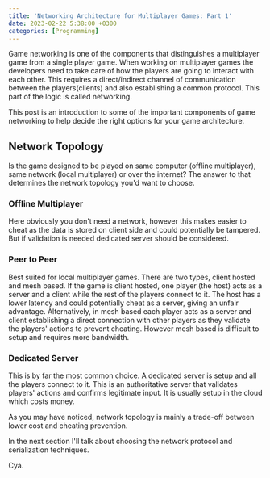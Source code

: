 ```yaml
---
title: 'Networking Architecture for Multiplayer Games: Part 1'
date: 2023-02-22 5:38:00 +0300
categories: [Programming]
---
```


Game networking is one of the components that distinguishes a multiplayer game from a single player game. When working on multiplayer games the developers need to take care of how the players are going to interact with each other. This requires a direct/indirect channel of communication between the players(clients) and also establishing a common protocol. This part of the logic is called networking.


This post is an introduction to some of the important components of game networking to help decide the right options for your game architecture.

## Network Topology
Is the game designed to be played on same computer (offline multiplayer), same network (local multiplayer) or over the internet? The answer to that determines the network topology you'd want to choose.

### Offline Multiplayer
Here obviously you don't need a network, however this makes easier to cheat as the data is stored on client side and could potentially be tampered. But if validation is needed dedicated server should be considered.

### Peer to Peer
Best suited for local multiplayer games. There are two types, client hosted and mesh based. If the game is client hosted, one player (the host) acts as a server and a client while the rest of the players connect to it. The host has a lower latency and could potentially cheat as a server, giving an unfair advantage. Alternatively, in mesh based each player acts as a server and client establishing a direct connection with other players as they validate the players' actions to prevent cheating. However mesh based is difficult to setup and requires more bandwidth.

### Dedicated Server
This is by far the most common choice. A dedicated server is setup and all the players connect to it. This is an authoritative server that validates players' actions and confirms legitimate input. It is usually setup in the cloud which costs money.

As you may have noticed, network topology is mainly a trade-off between lower cost and cheating prevention.

In the next section I'll talk about choosing the network protocol and serialization techniques.

Cya.